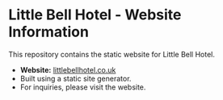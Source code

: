 # Little Bell Hotel - Website Information

This repository contains the static website for Little Bell Hotel.

*   **Website:** [littlebellhotel.co.uk](https://littlebellhotel.co.uk)
*   Built using a static site generator.
*   For inquiries, please visit the website.
